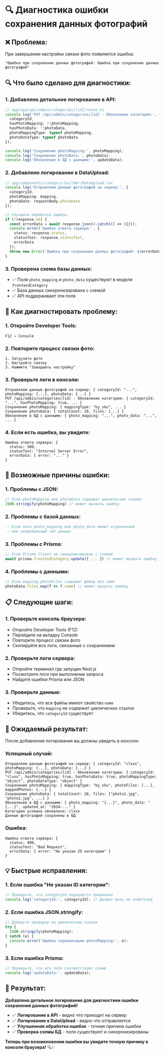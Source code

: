 # 🔍 Диагностика ошибки сохранения данных фотографий

## ❌ **Проблема:**
При завершении настройки связки фото появляется ошибка:
```
"Ошибка при сохранении данных фотографий: Ошибка при сохранении данных фотографий"
```

## 🔍 **Что было сделано для диагностики:**

### **1. Добавлено детальное логирование в API:**
```typescript
// app/app/api/admin/categories/[id]/route.ts
console.log('PUT /api/admin/categories/[id] - Обновление категории:', {
  categoryId,
  hasPhotoMapping: !!photoMapping,
  hasPhotoData: !!photoData,
  photoMappingType: typeof photoMapping,
  photoDataType: typeof photoData
});

console.log('Сохранение photoMapping:', photoMapping);
console.log('Сохранение photoData:', photoData);
console.log('Обновление в БД с данными:', updateData);
```

### **2. Добавлено логирование в DataUpload:**
```typescript
// app/components/category-builder/DataUpload.tsx
console.log('Отправляем данные фотографий на сервер:', {
  categoryId,
  photoMapping: mapping,
  photoData: requestBody.photoData
});

// Улучшена обработка ошибок:
if (!response.ok) {
  const errorData = await response.json().catch(() => ({}));
  console.error('Ошибка ответа сервера:', {
    status: response.status,
    statusText: response.statusText,
    errorData
  });
  throw new Error(`Ошибка при сохранении данных фотографий: ${errorData.error || response.statusText}`);
}
```

### **3. Проверена схема базы данных:**
- ✅ Поля `photo_mapping` и `photo_data` существуют в модели `FrontendCategory`
- ✅ База данных синхронизирована с схемой
- ✅ API поддерживает эти поля

## 🚀 **Как диагностировать проблему:**

### **1. Откройте Developer Tools:**
```
F12 → Console
```

### **2. Повторите процесс связки фото:**
```
1. Загрузите фото
2. Настройте связку
3. Нажмите "Завершить настройку"
```

### **3. Проверьте логи в консоли:**
```
Отправляем данные фотографий на сервер: { categoryId: "...", photoMapping: {...}, photoData: {...} }
PUT /api/admin/categories/[id] - Обновление категории: { categoryId: "...", hasPhotoMapping: true, ... }
Сохранение photoMapping: { mappingType: "by_sku", ... }
Сохранение photoData: { totalCount: 26, files: [...] }
Обновление в БД с данными: { photo_mapping: "...", photo_data: "...", ... }
```

### **4. Если есть ошибка, вы увидите:**
```
Ошибка ответа сервера: {
  status: 500,
  statusText: "Internal Server Error",
  errorData: { error: "..." }
}
```

## 🔧 **Возможные причины ошибки:**

### **1. Проблемы с JSON:**
```typescript
// Если photoMapping или photoData содержат циклические ссылки
JSON.stringify(photoMapping) // может вызвать ошибку
```

### **2. Проблемы с базой данных:**
```sql
-- Если поля photo_mapping или photo_data имеют ограничения
-- или неправильный тип данных
```

### **3. Проблемы с Prisma:**
```typescript
// Если Prisma Client не синхронизирован с схемой
await prisma.frontendCategory.update({ ... }) // может вызвать ошибку
```

### **4. Проблемы с данными:**
```typescript
// Если mapping.photoFiles содержит файлы без name
photoData.files.map(f => f.name) // может вызвать ошибку
```

## 📋 **Следующие шаги:**

### **1. Проверьте консоль браузера:**
- Откройте Developer Tools (F12)
- Перейдите на вкладку Console
- Повторите процесс связки фото
- Скопируйте все логи, связанные с сохранением

### **2. Проверьте логи сервера:**
- Откройте терминал где запущен Next.js
- Посмотрите логи при выполнении запроса
- Найдите ошибки Prisma или JSON

### **3. Проверьте данные:**
- Убедитесь, что все файлы имеют свойство `name`
- Проверьте, что `mapping` не содержит циклических ссылок
- Убедитесь, что `categoryId` существует

## 🎯 **Ожидаемый результат:**

После добавления логирования вы должны увидеть в консоли:

### **Успешный случай:**
```
Отправляем данные фотографий на сервер: { categoryId: "clxxx", photoMapping: {...}, photoData: {...} }
PUT /api/admin/categories/[id] - Обновление категории: { categoryId: "clxxx", hasPhotoMapping: true, hasPhotoData: true, photoMappingType: "object", photoDataType: "object" }
Сохранение photoMapping: { mappingType: "by_sku", photoFiles: [...], mappedPhotos: {...} }
Сохранение photoData: { totalCount: 26, files: ["photo1.jpg", "photo2.jpg", ...] }
Обновление в БД с данными: { photo_mapping: "{...}", photo_data: "{...}", updated_at: "2024-..." }
Категория успешно обновлена: clxxx
Данные фотографий сохранены в БД
```

### **Ошибка:**
```
Ошибка ответа сервера: {
  status: 400,
  statusText: "Bad Request",
  errorData: { error: "Не указан ID категории" }
}
```

## 💡 **Быстрые исправления:**

### **1. Если ошибка "Не указан ID категории":**
```typescript
// Проверьте, что categoryId передается правильно
console.log('categoryId:', categoryId); // Должно быть не undefined
```

### **2. Если ошибка JSON.stringify:**
```typescript
// Добавьте проверку на циклические ссылки
try {
  JSON.stringify(photoMapping);
} catch (e) {
  console.error('Ошибка сериализации photoMapping:', e);
}
```

### **3. Если ошибка Prisma:**
```typescript
// Проверьте, что все поля соответствуют схеме
console.log('updateData:', updateData);
```

## 🎉 **Результат:**

**Добавлено детальное логирование для диагностики ошибки сохранения данных фотографий!**

- ✅ **Логирование в API** - видно что приходит на сервер
- ✅ **Логирование в DataUpload** - видно что отправляется
- ✅ **Улучшенная обработка ошибок** - точная причина ошибки
- ✅ **Проверка схемы БД** - поля существуют и синхронизированы

**Теперь при возникновении ошибки вы увидите точную причину в консоли браузера!** 🔍✨


